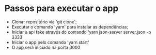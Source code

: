 # Passos para executar o app

- Clonar repositório via 'git clone';
- Executar o comando 'yarn' para instalar as dependências;
- Iniciar a api fake através do comando 'yarn json-server server.json -p 3333'
- Iniciar o app pelo comando 'yarn start'
- O app será iniciado na porta 3000
